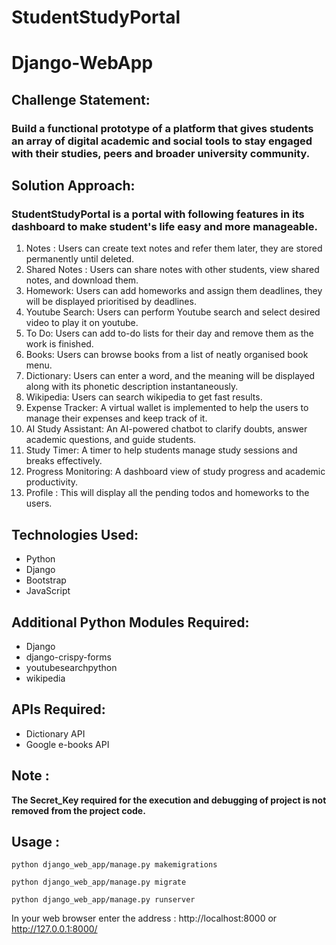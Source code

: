 # StudentStudyPortal
# Django-WebApp      

<h2>Challenge Statement:</h2>
    <h3>Build a functional prototype of a platform that gives students an array of digital academic and social tools to stay engaged with their studies, peers and broader university community.</h3>

<h2>Solution Approach:</h2>
    <h3> StudentStudyPortal is a portal with following features in its dashboard to make student's life easy and more manageable.</h3> 
    <ol>
        <li>Notes : Users can create text notes and refer them later, they are stored permanently until deleted.</li>
        <li>Shared Notes : Users can share notes with other students, view shared notes, and download them.</li>
        <li>Homework: Users can add homeworks and assign them deadlines, they will be displayed prioritised by deadlines.</li>
        <li>Youtube Search: Users can perform Youtube search and select desired video to play it on youtube.</li>
        <li>To Do: Users can add to-do lists for their day and remove them as the work is finished.</li>
        <li>Books: Users can browse books from a list of neatly organised book menu.</li>
        <li>Dictionary: Users can enter a word, and the meaning will be displayed along with its phonetic description instantaneously.</li>
        <li>Wikipedia: Users can search wikipedia to get fast results.</li>
        <li>Expense Tracker: A virtual wallet is implemented to help the users to manage their expenses and keep track of it.</li>
        <li>AI Study Assistant: An AI-powered chatbot to clarify doubts, answer academic questions, and guide students.</li>
        <li>Study Timer: A timer to help students manage study sessions and breaks effectively.</li>
        <li>Progress Monitoring: A dashboard view of study progress and academic productivity.</li>
        <li>Profile : This will display all the pending todos and homeworks to the users.</li>
    </ol>
    
<h2>Technologies Used:</h2>
<ul>
    <li>Python</li>
    <li>Django</li>
    <li>Bootstrap</li>
    <li>JavaScript</li>
</ul>
    
<h2>Additional Python Modules Required:</h2>
<ul>
    <li>Django</li>
    <li>django-crispy-forms</li>
    <li>youtubesearchpython</li>
    <li>wikipedia</li>
</ul>

<h2>APIs Required:</h2>
<ul>
    <li>Dictionary API </li>
    <li>Google e-books API</li>
</ul>
  
<h2>Note :</h2>

<b>The Secret_Key required for the execution and debugging of project is not removed from the project code.</b>
  
<h2>Usage :</h2>

    python django_web_app/manage.py makemigrations

    python django_web_app/manage.py migrate

    python django_web_app/manage.py runserver
    
   In your web browser enter the address : http://localhost:8000 or http://127.0.0.1:8000/
